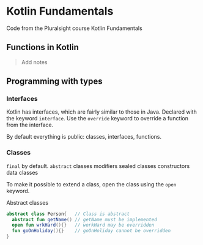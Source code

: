 # Kotlin Fundamentals

Code from the Pluralsight course Kotlin Fundamentals

## Functions in Kotlin

> Add notes

## Programming with types

### Interfaces
Kotlin has interfaces, which are fairly similar to those in Java.
Declared with the keyword `interface`.
Use the `override` keyword to override a function from the interface.

By default everything is public: classes, interfaces, functions.

### Classes
`final` by default.
`abstract` classes
modifiers
sealed classes
constructors
data classes

To make it possible to extend a class, open the class using the `open` keyword.

Abstract classes

```kotlin
abstract class Person{   // Class is abstract
  abstract fun getName() // getName must be implemented
  open fun wrkHard(){}   // workHard may be overridden
  fun goOnHoliday(){}    // goOnHoliday cannot be overridden
}
```